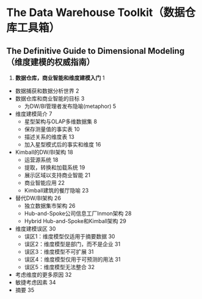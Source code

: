 
# The Data Warehouse Toolkit（数据仓库工具箱）
## The Definitive Guide to Dimensional Modeling（维度建模的权威指南）

 1. **数据仓库，商业智能和维度建模入门**	1
- 数据捕获和数据分析世界				2
- 数据仓库和商业智能的目标						3
  - 为DW/BI管理者发布隐喻(metaphor)		5
- 维度建模简介												7
  - 星型架构与OLAP多维数据集					8
  - 保存测量值的事实表								10
  - 描述关系的维度表									13
  - 加入星型模式后的事实和维度					16
- Kimball的DW/BI架构									18
  - 运营源系统												18
  - 提取，转换和加载系统							19
  - 展示区域以支持商业智能							21
  - 商业智能应用											22
  - Kimball建筑的餐厅隐喻							23
- 替代DW/BI架构											26
  - 独立数据集市架构									26
  - Hub-and-Spoke公司信息工厂Inmon架构	28
  - Hybrid Hub-and-Spoke和Kimball架构		29
- 维度建模误区												30
  - 误区1：维度模型仅适用于摘要数据		30
  - 误区2：维度模型是部门，而不是企业	31
  - 误区3：维度模型不可扩展						31
  - 误区4：维度模型仅用于可预测的用法	31
  - 误区5：维度模型无法整合						32
- 考虑维度的更多原因									32
- 敏捷考虑因素												34
- 摘要																35

<!--stackedit_data:
eyJoaXN0b3J5IjpbMTgwMTgwNDY4NSwyMDQxODg0MTkyLDE4MD
U4ODY2OTMsMzA2MDg0Njc3LDQxNjA2Mjg2NF19
-->